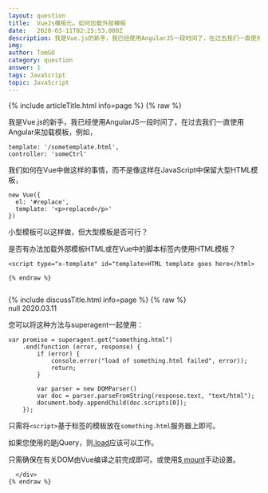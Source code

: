 ```yaml
---
layout: question
title:  VueJs模板化。如何加载外部模板
date:   2020-03-11T02:25:53.000Z
description: 我是Vue.js的新手，我已经使用AngularJS一段时间了，在过去我们一直使用Angular来加载模板，例如，template  '/somete...
img: 
author: TomGO
category: question
answer: 1
tags: JavaScript
topic: JavaScript
---
```

<div class="article-root">
  <div class="article">
    {% include articleTitle.html info=page %}
    {% raw %}
    <div class="article-content"><p><font style="vertical-align: inherit;"><font style="vertical-align: inherit;">我是Vue.js的新手，我已经使用AngularJS一段时间了，在过去我们一直使用Angular来加载模板，例如，</font></font></p>

<pre><code>template: '/sometemplate.html',<font></font>
controller: 'someCtrl'<font></font>
</code></pre>

<p><font style="vertical-align: inherit;"><font style="vertical-align: inherit;">我们如何在Vue中做这样的事情，而不是像这样在JavaScript中保留大型HTML模板，</font></font></p>

<pre><code>new Vue({<font></font>
  el: '#replace',<font></font>
  template: '&lt;p&gt;replaced&lt;/p&gt;'<font></font>
})<font></font>
</code></pre>

<p><font style="vertical-align: inherit;"><font style="vertical-align: inherit;">小型模板可以这样做，但大型模板是否可行？</font></font></p>

<p><font style="vertical-align: inherit;"><font style="vertical-align: inherit;">是否有办法加载外部模板HTML或在Vue中的脚本标签内使用HTML模板？</font></font></p>

<pre><code>&lt;script type="x-template" id="template&gt;HTML template goes here&lt;/html&gt;
</code></pre></div>
    {% endraw %}
  </div>
  <p style="height: 0;width:0;overflow: hidden;"> 第535篇《VueJs模板化。如何加载外部模板》来自Winter(https://github.com/aiyld/aiyld.github.io)的站点</p>
  <div class="discuss-wrapper">
    {% include discussTitle.html info=page %}
    {% raw %}
    <div class="discuss-item">
        <div class="discuss-parent">
          <div class="discuss-meta">
            <span class="discuss-user">null</span>
            <span class="discuss-time">2020.03.11</span>
          </div>
          <div class="discuss-comment"><p><font style="vertical-align: inherit;"><font style="vertical-align: inherit;">您可以将这种方法与superagent一起使用：</font></font></p>

<pre><code>var promise = superagent.get("something.html")<font></font>
    .end(function (error, response) {<font></font>
        if (error) {<font></font>
            console.error("load of something.html failed", error));<font></font>
            return;<font></font>
        }<font></font>
<font></font>
        var parser = new DOMParser()<font></font>
        var doc = parser.parseFromString(response.text, "text/html");<font></font>
        document.body.appendChild(doc.scripts[0]);<font></font>
    });<font></font>
</code></pre>

<p><font style="vertical-align: inherit;"><font style="vertical-align: inherit;">只需将</font></font><code>&lt;script&gt;</code><font style="vertical-align: inherit;"><font style="vertical-align: inherit;">基于标签的模板放在</font></font><code>something.html</code><font style="vertical-align: inherit;"><font style="vertical-align: inherit;">服务器上即可。</font></font></p>

<p><font style="vertical-align: inherit;"><font style="vertical-align: inherit;">如果您使用的是jQuery，则</font></font><a href="http://api.jquery.com/load/" rel="nofollow"><font style="vertical-align: inherit;"><font style="vertical-align: inherit;">.load</font></font></a><font style="vertical-align: inherit;"><font style="vertical-align: inherit;">应该可以工作。</font></font></p>

<p><font style="vertical-align: inherit;"><font style="vertical-align: inherit;">只需确保在有关DOM由Vue编译之前完成即可。</font><font style="vertical-align: inherit;">或使用</font></font><a href="http://vuejs.org/api/instance-methods.html#vm-%5C$mount%5C(_%5C[element%5C|selector%5C]_%5C)" rel="nofollow"><font style="vertical-align: inherit;"><font style="vertical-align: inherit;">$ mount</font></font></a><font style="vertical-align: inherit;"><font style="vertical-align: inherit;">手动设置。</font></font></p></div>
        </div>
        
      </div>
    {% endraw %}
  </div>
<div>
